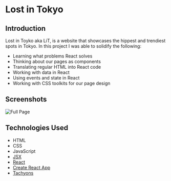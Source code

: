 # Lost in Tokyo

## Introduction

Lost in Toyko aka LiT, is a website that showcases the hippest and trendiest spots in Tokyo. In this project I was able to solidify the following:

- Learning what problems React solves
- Thinking about our pages as components
- Translating regular HTML into React code
- Working with data in React
- Using events and state in React
- Working with CSS toolkits for our page design

## Screenshots

![Full Page](https://imgur.com/4c20RJX.png)

## Technologies Used

- HTML
- CSS
- JavaScript
- [JSX](https://reactjs.org/docs/introducing-jsx.html)
- [React](https://reactjs.org)
- [Create React App](https://facebook.github.io/create-react-app/)
- [Tachyons](https://tachyons.io/)
